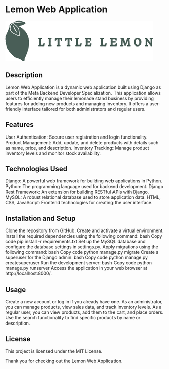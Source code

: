 # Lemon Web Application

![Lemon Web Application](LittleLemon/Restaurant/static/restaurant/littlelemon.png)

## Description

Lemon Web Application is a dynamic web application built using Django as part of the Meta Backend Developer Specialization. This application allows users to efficiently manage their lemonade stand business by providing features for adding new products and managing inventory. It offers a user-friendly interface tailored for both administrators and regular users.

## Features

User Authentication: Secure user registration and login functionality.
Product Management: Add, update, and delete products with details such as name, price, and description.
Inventory Tracking: Manage product inventory levels and monitor stock availability.

## Technologies Used

Django: A powerful web framework for building web applications in Python.
Python: The programming language used for backend development.
Django Rest Framework: An extension for building RESTful APIs with Django.
MySQL: A robust relational database used to store application data.
HTML, CSS, JavaScript: Frontend technologies for creating the user interface.

## Installation and Setup

Clone the repository from GitHub.
Create and activate a virtual environment.
Install the required dependencies using the following command:
bash
Copy code
pip install -r requirements.txt
Set up the MySQL database and configure the database settings in settings.py.
Apply migrations using the following command:
bash
Copy code
python manage.py migrate
Create a superuser for the Django admin:
bash
Copy code
python manage.py createsuperuser
Run the development server:
bash
Copy code
python manage.py runserver
Access the application in your web browser at http://localhost:8000/.

## Usage

Create a new account or log in if you already have one.
As an administrator, you can manage products, view sales data, and track inventory levels.
As a regular user, you can view products, add them to the cart, and place orders.
Use the search functionality to find specific products by name or description.

## License

This project is licensed under the MIT License.

Thank you for checking out the Lemon Web Application.
